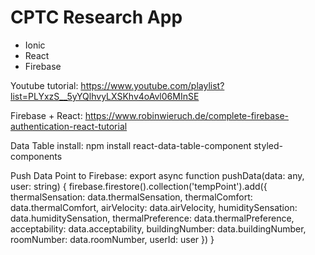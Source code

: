 # CPTC Research App

  - Ionic
  - React
  - Firebase
  
  Youtube tutorial: https://www.youtube.com/playlist?list=PLYxzS__5yYQlhvyLXSKhv4oAvl06MInSE
  
  Firebase + React: https://www.robinwieruch.de/complete-firebase-authentication-react-tutorial

Data Table install:
npm install react-data-table-component styled-components


Push Data Point to Firebase:
export async function pushData(data: any, user: string) {
    firebase.firestore().collection('tempPoint').add({
        thermalSensation: data.thermalSensation,
        thermalComfort: data.thermalComfort,
        airVelocity: data.airVelocity,
        humiditySensation: data.humiditySensation,
        thermalPreference: data.thermalPreference,
        acceptability: data.acceptability,
        buildingNumber: data.buildingNumber,
        roomNumber: data.roomNumber,
        userId: user
    })
}
